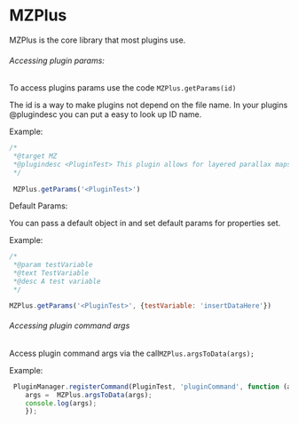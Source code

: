 # MZPlus
 MZPlus is the core library that most plugins use.
 
###### Accessing plugin params: 
 
 To access plugins params use the code `MZPlus.getParams(id)`
 
 The id is a way to make plugins not depend on the file name. In your plugins @plugindesc you can put a easy to look up ID name. 
 
Example: 

```js
/*
 *@target MZ
 *@plugindesc <PluginTest> This plugin allows for layered parallax maps and infinite fog layers.
 */
 
 MZPlus.getParams('<PluginTest>')
 ```


Default Params: 

You can pass a default object in and set default params for properties set.

Example: 
```js
/*
 *@param testVariable
 *@text TestVariable
 *@desc A test variable
 */

MZPlus.getParams('<PluginTest>', {testVariable: 'insertDataHere'})
```
###### Accessing plugin command args

Access plugin command args via the call`MZPlus.argsToData(args);`

Example: 
```js
 PluginManager.registerCommand(PluginTest, 'pluginCommand', function (args) {
	args =  MZPlus.argsToData(args);
	console.log(args);
    });

```